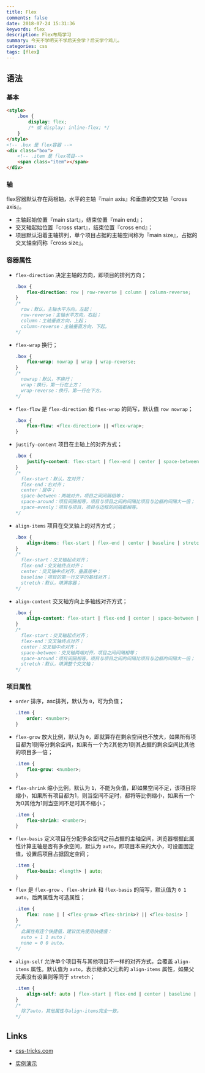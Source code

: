 ```yaml
---
title: Flex
comments: false
date: 2018-07-24 15:31:36
keywords: flex
description: Flex布局学习
summary: 今天不学明天不学后天会学？后天学个鸡儿。
categories: css
tags: [flex]
---
```


## 语法

### 基本

```html
<style>
    .box {
        display: flex;
        /* 或 display: inline-flex; */
    }
</style>
<!-- .box 是 flex容器 -->
<div class="box">
    <!-- .item 是 flex项目-->
    <span class="item"></span>
</div>
```

### 轴

flex容器默认存在两根轴，水平的主轴『main axis』和垂直的交叉轴『cross axis』。

- 主轴起始位置『main start』，结束位置『main end』；
- 交叉轴起始位置『cross start』，结束位置『cross end』；
- 项目默认沿着主轴排列，单个项目占据的主轴空间称为『main size』，占据的交叉轴空间称『cross size』。

### 容器属性

- `flex-direction` 决定主轴的方向，即项目的排列方向；

  ```css
  .box {
      flex-direction: row | row-reverse | column | column-reverse;
  }
  /*
    row：默认，主轴水平方向，左起；
    row-reverse：主轴水平方向，右起；
    column：主轴垂直方向，上起；
    column-reverse：主轴垂直方向，下起。
  */
  ```

- `flex-wrap` 换行；

  ```css
  .box {
      flex-wrap: nowrap | wrap | wrap-reverse;
  }
  /*
    nowrap：默认，不换行；
    wrap：换行，第一行在上方；
    wrap-reverse：换行，第一行在下方。
  */
  ```

- `flex-flow` 是 `flex-direction` 和 `flex-wrap` 的简写，默认值 `row nowrap`；

  ```css
  .box {
      flex-flow: <flex-direction> || <flex-wrap>;
  }
  ```

- `justify-content` 项目在主轴上的对齐方式；

  ```css
  .box {
      justify-content: flex-start | flex-end | center | space-between | space-around | space-evenly;
  }
  /*
    flex-start：默认，左对齐；
    flex-end：右对齐；
    center：居中；
    space-between：两端对齐，项目之间间隔相等；
    space-around：项目间隔相等，项目与项目之间的间隔比项目与边框的间隔大一倍；
    space-evenly：项目与项目，项目与边框的间隔都相等。
  */
  ```

- `align-items` 项目在交叉轴上的对齐方式；

  ```css
  .box {
      align-items: flex-start | flex-end | center | baseline | stretch;
  }
  /*
    flex-start：交叉轴起点对齐；
    flex-end：交叉轴终点对齐；
    center：交叉轴中点对齐，垂直居中；
    baseline：项目的第一行文字的基线对齐；
    stretch：默认，填满容器；
  */
  ```

- `align-content` 交叉轴方向上多轴线对齐方式；

  ```css
  .box {
      align-content: flex-start | flex-end | center | space-between | space-around | stretch;
  }
  /*
    flex-start：交叉轴起点对齐；
    flex-end：交叉轴终点对齐；
    center：交叉轴中点对齐；
    space-between：交叉轴两端对齐，项目之间间隔相等；
    space-around：项目间隔相等，项目与项目之间的间隔比项目与边框的间隔大一倍；
    stretch：默认，填满整个交叉轴；
  */
  ```

### 项目属性

- `order` 排序，asc排列，默认为 `0`，可为负值；

  ```css
  .item {
      order: <number>;
  }
  ```

- `flex-grow` 放大比例，默认为 `0`，即就算存在剩余空间也不放大，如果所有项目都为1则等分剩余空间，如果有一个为2其他为1则其占据的剩余空间比其他的项目多一倍；

  ```css
  .item {
      flex-grow: <number>;
  }
  ```

- `flex-shrink` 缩小比例，默认为 `1`，不能为负值，即如果空间不足，该项目将缩小，如果所有项目都为1，则当空间不足时，都将等比例缩小，如果有一个为0其他为1则当空间不足时其不缩小；

  ```css
  .item {
      flex-shrink: <number>;
  }
  ```

- `flex-basis` 定义项目在分配多余空间之前占据的主轴空间，浏览器根据此属性计算主轴是否有多余空间，默认为 `auto`，即项目本来的大小，可设置固定值，设置后项目占据固定空间；

  ```css
  .item {
      flex-basis: <length> | auto;
  }
  ```

- `flex` 是 `flex-grow` 、`flex-shrink` 和 `flex-basis` 的简写，默认值为 `0 1 auto`，后两属性为可选属性；

  ```css
  .item {
      flex: none | [ <flex-grow> <flex-shrink>? || <flex-basis> ]
  }
  /*
    此属性有连个快捷值，建议优先使用快捷值：
    auto = 1 1 auto；
    none = 0 0 auto。
  */
  ```

- `align-self` 允许单个项目有与其他项目不一样的对齐方式，会覆盖 `align-items` 属性。默认值为 `auto`，表示继承父元素的 `align-items` 属性，如果父元素没有设置则等同于 `stretch`；

  ```css
  .item {
      align-self: auto | flex-start | flex-end | center | baseline | stretch;
  }
  /*
    除了auto，其他属性与align-items完全一致。 
  */
  ```

## Links

- [css-tricks.com](https://css-tricks.com/snippets/css/a-guide-to-flexbox/)

- [实例演示](https://xluos.github.io/demo/flexbox/)

